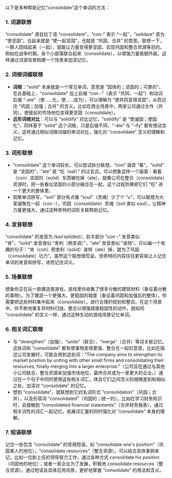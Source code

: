 以下是多种帮助记忆“consolidate”这个单词的方法：

### 1. 词源联想
“consolidate” 源自拉丁语 “consolidare”，“con-” 表示 “一起”，“solidare” 意为 “使坚固”，合起来就是 “使一起坚固”，也就是 “巩固、合并” 的意思。联想一下，一群人团结起来（一起），就能让力量变得更坚固，实现巩固和整合资源等目的。例如在战争时期，各个小部落联合起来（consolidate），以增强力量抵御外敌，这样通过词源背景构建一个场景来加深记忆。

### 2. 词根词缀联想
 - **词根**：“solid” 本身就是一个常见单词，意思是 “固体的；坚固的；可靠的”。在此基础上，“consolidate” 加上前缀 “con -”（表示 “共同、一起”）和动词后缀 “-ate”（使……化，使……成为），可以理解为 “使共同变得坚固”，从而记住 “巩固；加强；合并” 的含义。比如在商业场景中，两家公司通过合作（共同），使彼此的市场地位变得更坚固（consolidate）。
 - **近形词根对比**：可以与 “solidify” 对比记忆，“solidify” 是 “使凝固；使固化”，同样基于 “solid” 这个词根，只是后缀不同，“-ate” 与 “-ify” 都有使动含义，这样通过相似词根词缀的单词对比，强化对 “consolidate” 含义的理解和记忆。

### 3. 词形联想
 - “consolidate” 这个单词较长，可以尝试拆分联想。“con” 谐音 “看”，“solid” 是 “坚固的”，“ate” 是 “吃（eat）” 的过去式。可以想象这样一个画面：看着（con）坚固的（solid）东西被吃掉（ate），就像公司在整合（consolidate）资源时，把一些看似坚固的小部分融合在一起，这个过程仿佛把它们 “吃” 进一个更大的整体里。
 - 观察单词拼写，“soli” 部分有点像 “soul”（灵魂）少了个 “u”，可以联想为大家凝聚在一起（con -），巩固（consolidate）灵魂（soli 类似 soul），让精神力量更强大，通过这种奇特的词形关联帮助记忆。

### 4. 发音联想
“consolidate” 的发音为 /kənˈsɒlɪdeɪt/，前半部分 “con -” 发音类似 “肯”，“solid” 发音类似 “舍利（稍变调）”，“ate” 发音类似 “诶特”。可以编一个有趣的句子：“肯（con）把舍利（solid）诶特（ate）掉，就为了巩固（consolidate）功力”。虽然这个联想很荒诞，但奇特的内容往往更容易让人记住单词的发音和拼写，进而记住词义。

### 5. 场景联想
想象你正在玩一款建造类游戏，游戏里你收集了很多分散的建筑材料（象征着分散的事物）。为了建造一个更强大、更稳固的城堡（象征着巩固和加强后的整体），你需要把这些材料集中起来（consolidate），进行合理的规划和整合。在这个场景中，你不断地重复将材料归拢、整合以增强城堡稳固性的动作，就如同 “consolidate” 的含义一样，通过这种生动的游戏场景记忆单词。

### 6. 相关词汇联想
 - 与 “strengthen”（加强）、“unite”（联合）、“merge”（合并）等词关联记忆。这些词和 “consolidate” 都有使事物变得更强、整合在一起的意思。比如在描述公司发展时，可能会用到这些词：“The company aims to strengthen its market position by uniting with other small firms and consolidating their resources, finally merging into a larger enterprise.”（公司旨在通过与其他小公司联合，整合资源来加强市场地位，最终合并成为一家更大的企业。）通过在一个句子中同时使用这些相关词汇，体会它们之间含义的细微差别和相似之处，加深对 “consolidate” 的记忆。
 - 想到 “consolidate”，就联想到它的名词形式 “consolidation”（巩固；合并），以及形容词 “consolidated”（巩固的；统一的）。比如在学习财务知识时，会接触到 “consolidated financial statements”（合并财务报表），通过相关词性的词汇一起记忆，拓展词汇量的同时强化对 “consolidate” 本身的理解。

### 7. 短语联想
记住一些包含 “consolidate” 的常用短语，如 “consolidate one's position”（巩固某人的地位），“consolidate resources”（整合资源）。可以结合具体事例来记，比如一位新上任的领导努力工作，通过各种方式 consolidate his position（巩固他的地位）；或者一家企业为了发展，积极地 consolidate resources（整合资源）。通过短语及具体应用场景，更好地掌握 “consolidate” 的用法和含义。 